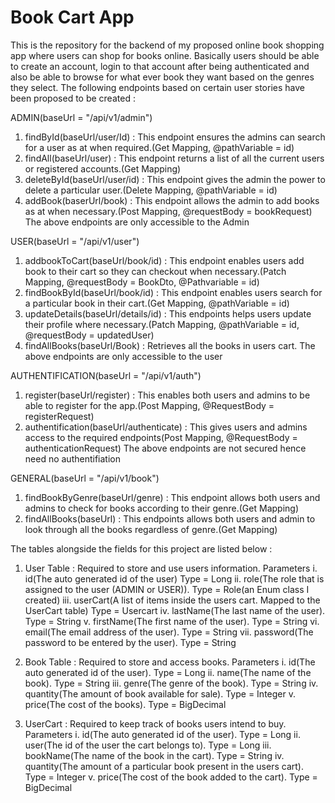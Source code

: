 # Book Cart App
This is the repository for the backend of my proposed online book shopping app where users can shop for books online.
Basically users should be able to create an account, login to that account after being authenticated and also be able to browse for what ever book they want based on the genres they select.
The following endpoints based on certain user stories have been proposed to be created :

ADMIN(baseUrl = "/api/v1/admin")
  1. findById(baseUrl/user/Id) : This endpoint ensures the admins can search for a user as at when required.(Get Mapping, @pathVariable = id)
  2. findAll(baseUrl/user) : This endpoint returns a list of all the current users or registered accounts.(Get Mapping)
  3. deleteById(baseUrl/user/id) : This endpoint gives the admin the power to delete a particular user.(Delete Mapping, @pathVariable = id)
  4. addBook(baserUrl/book) : This endpoint allows the admin to add books as at when necessary.(Post Mapping, @requestBody = bookRequest)
The above endpoints are only accessible to the Admin

USER(baseUrl = "/api/v1/user")
  1. addbookToCart(baseUrl/book/id) : This endpoint enables users add book to their cart so they can checkout when necessary.(Patch Mapping, @requestBody = BookDto, @Pathvariable = id)
  2. findBookById(baseUrl/book/id) : This endpoint enables users search for a particular book in their cart.(Get Mapping, @pathVariable = id)
  3. updateDetails(baseUrl/details/id) : This endpoints helps users update their profile where necessary.(Patch Mapping, @pathVariable = id, @requestBody = updatedUser)
  4. findAllBooks(baseUrl/Book) : Retrieves all the books in users cart.
The above endpoints are only accessible to the user

AUTHENTIFICATION(baseUrl = "/api/v1/auth")
  1. register(baseUrl/register) : This enables both users and admins to be able to register for the app.(Post Mapping, @RequestBody = registerRequest)
  2. authentification(baseUrl/authenticate) : This gives users and admins access to the required endpoints(Post Mapping, @RequestBody = authenticationRequest)
The above endpoints are not secured hence need no authentifiation

GENERAL(baseUrl = "/api/v1/book")
  1. findBookByGenre(baseUrl/genre) : This endpoint allows both users and admins to check for books according to their genre.(Get Mapping)
  2. findAllBooks(baseUrl) : This endpoints allows both users and admin to look through all the books regardless of genre.(Get Mapping)

The tables alongside the fields for this project are listed below : 
  1. User Table : Required to store and use users information.
     Parameters
       i.   id(The auto generated id of the user) Type = Long
       ii.  role(The role that is assigned to the user (ADMIN or USER)). Type = Role(an Enum class I created)
       iii. userCart(A list of items inside the users cart. Mapped to the UserCart table) Type = Usercart
       iv.  lastName(The last name of the user). Type = String
       v.   firstName(The first name of the user). Type = String
       vi.  email(The email address of the user). Type = String
       vii. password(The password to be entered by the user). Type = String

  2. Book Table : Required to store and access books.
     Parameters
       i.   id(The auto generated id of the user). Type = Long
       ii.  name(The name of the book). Type = String
       iii. genre(The genre of the book). Type = String
       iv.  quantity(The amount of book available for sale). Type = Integer
       v.   price(The cost of the books). Type = BigDecimal

  3. UserCart : Required to keep track of books users intend to buy.
     Parameters
       i.   id(The auto generated id of the user). Type = Long
       ii.  user(The id of the user the cart belongs to). Type = Long
       iii. bookName(The name of the book in the cart). Type = String
       iv.  quantity(The amount of a particular book present in the users cart). Type = Integer
       v.   price(The cost of the book added to the cart). Type = BigDecimal

